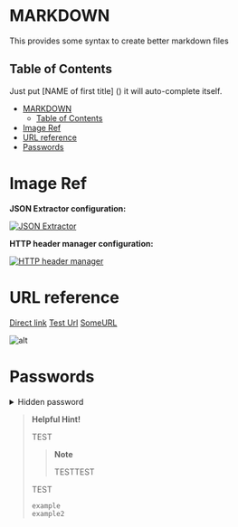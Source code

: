 # MARKDOWN
This provides some syntax to create better markdown files
## Table of Contents
Just put [NAME of first title] () it will auto-complete itself.
- [MARKDOWN](#markdown)
  - [Table of Contents](#table-of-contents)
- [Image Ref](#image-ref)
- [URL reference](#url-reference)
- [Passwords](#passwords)
# Image Ref
**JSON Extractor configuration:**

[![JSON Extractor][1]][1]

**HTTP header manager configuration:**

[![HTTP header manager][2]][2]
<!-- References URLS -->
[1]: https://i.stack.imgur.com/ipJ6t.png
[2]: https://i.stack.imgur.com/qOTLC.png

# URL reference
[Direct link](https://www.google.com/)
[Test Url][SomeURL]
[SomeURL]
<!-- URLS  -->
[SomeURL]: https://www.google.com/
<!-- IMAGE -->
![alt](path)
# Passwords
<details>
  <summary>Hidden password</summary>
  some stuff is hidden here
</details>


> **Helpful Hint!**
>
> TEST
>
>> **Note**
>>
>> TESTTEST
>
> TEST
>
> ```sh
> example
> example2
>```

<!-- new line -->
<div style="page-break-before: always;"></div>
